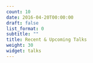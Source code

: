 ```yaml
---
count: 10
date: 2016-04-20T00:00:00
draft: false
list_format: 0
subtitle: ""
title: Recent & Upcoming Talks
weight: 30
widget: talks
---
```


